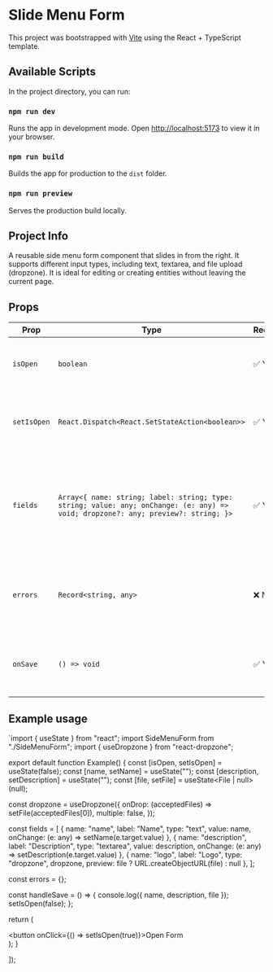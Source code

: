 # Slide Menu Form

This project was bootstrapped with [Vite](https://vitejs.dev/) using the React + TypeScript template.

## Available Scripts

In the project directory, you can run:

### `npm run dev`

Runs the app in development mode. Open [http://localhost:5173](http://localhost:5173) to view it in your browser.

### `npm run build`

Builds the app for production to the `dist` folder.

### `npm run preview`

Serves the production build locally.

## Project Info

A reusable side menu form component that slides in from the right. It supports different input types, including text, textarea, and file upload (dropzone). It is ideal for editing or creating entities without leaving the current page.

## Props
| Prop        | Type                                                                                                                              | Required | Description                                                                                |
| ----------- | --------------------------------------------------------------------------------------------------------------------------------- | -------- | ------------------------------------------------------------------------------------------ |
| `isOpen`    | `boolean`                                                                                                                         | ✅ Yes    | Controls whether the side menu is open or closed.                                          |
| `setIsOpen` | `React.Dispatch<React.SetStateAction<boolean>>`                                                                                   | ✅ Yes    | Function to update the `isOpen` state (e.g., toggling the menu).                           |
| `fields`    | `Array<{ name: string; label: string; type: string; value: any; onChange: (e: any) => void; dropzone?: any; preview?: string; }>` | ✅ Yes    | Array of field objects defining form inputs. Supports `text`, `textarea`, `dropzone`, etc. |
| `errors`    | `Record<string, any>`                                                                                                             | ❌ No     | Object containing validation errors keyed by field names.                                  |
| `onSave`    | `() => void`                                                                                                                      | ✅ Yes    | Callback triggered when the user clicks the “Save” button.                                 |

## Example usage
`import { useState } from "react";
import SideMenuForm from "./SideMenuForm";
import { useDropzone } from "react-dropzone";

export default function Example() {
  const [isOpen, setIsOpen] = useState(false);
  const [name, setName] = useState("");
  const [description, setDescription] = useState("");
  const [file, setFile] = useState<File | null>(null);

  const dropzone = useDropzone({
    onDrop: (acceptedFiles) => setFile(acceptedFiles[0]),
    multiple: false,
  });

  const fields = [
    { name: "name", label: "Name", type: "text", value: name, onChange: (e: any) => setName(e.target.value) },
    { name: "description", label: "Description", type: "textarea", value: description, onChange: (e: any) => setDescription(e.target.value) },
    { name: "logo", label: "Logo", type: "dropzone", dropzone, preview: file ? URL.createObjectURL(file) : null },
  ];

  const errors = {};

  const handleSave = () => {
    console.log({ name, description, file });
    setIsOpen(false);
  };

  return (
    <div>
      <button onClick={() => setIsOpen(true)}>Open Form</button>
      <SideMenuForm
        isOpen={isOpen}
        setIsOpen={setIsOpen}
        fields={fields}
        errors={errors}
        onSave={handleSave}
      />
    </div>
  );
}

]);
````
